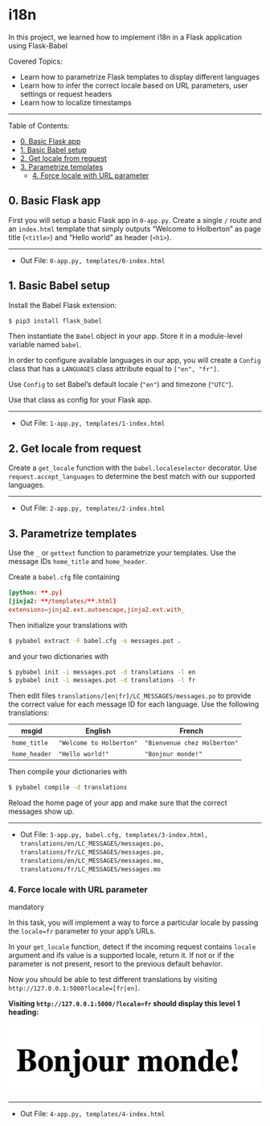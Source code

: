 # i18n

In this project, we learned how to implement i18n in a Flask application using Flask-Babel

Covered Topics:
- Learn how to parametrize Flask templates to display different languages
- Learn how to infer the correct locale based on URL parameters, user settings or request headers
- Learn how to localize timestamps

---
Table of Contents:
- [0. Basic Flask app](#0-basic-flask-app)
- [1. Basic Babel setup](#1-basic-babel-setup)
- [2. Get locale from request](#2-get-locale-from-request)
- [3. Parametrize templates](#3-parametrize-templates)
  - [4. Force locale with URL parameter](#4-force-locale-with-url-parameter)

## 0. Basic Flask app
First you will setup a basic Flask app in `0-app.py`. Create a single `/` route and an `index.html` template that simply outputs “Welcome to Holberton” as page title (`<title>`) and “Hello world” as header (`<h1>`).

---
- Out File: `0-app.py, templates/0-index.html`

## 1. Basic Babel setup
Install the Babel Flask extension:

```sh
$ pip3 install flask_babel
```

Then instantiate the `Babel` object in your app. Store it in a module-level variable named `babel`.

In order to configure available languages in our app, you will create a `Config` class that has a `LANGUAGES` class attribute equal to `["en", "fr"]`.

Use `Config` to set Babel’s default locale (`"en"`) and timezone (`"UTC"`).

Use that class as config for your Flask app.

---
- Out File: `1-app.py, templates/1-index.html`

## 2. Get locale from request
Create a `get_locale` function with the `babel.localeselector` decorator. Use `request.accept_languages` to determine the best match with our supported languages.

---
- Out File: `2-app.py, templates/2-index.html`

## 3. Parametrize templates
Use the `_` or `gettext` function to parametrize your templates. Use the message IDs `home_title` and `home_header`.

Create a `babel.cfg` file containing

```conf
[python: **.py]
[jinja2: **/templates/**.html]
extensions=jinja2.ext.autoescape,jinja2.ext.with_
```

Then initialize your translations with

```sh
$ pybabel extract -F babel.cfg -o messages.pot .
```

and your two dictionaries with

```sh
$ pybabel init -i messages.pot -d translations -l en
$ pybabel init -i messages.pot -d translations -l fr
```

Then edit files `translations/[en|fr]/LC_MESSAGES/messages.po` to provide the correct value for each message ID for each language. Use the following translations:

| msgid | English | French |
| --- | --- | --- |
| `home_title` | `"Welcome to Holberton"` | `"Bienvenue chez Holberton"` |
| `home_header` | `"Hello world!"` | `"Bonjour monde!"` |

Then compile your dictionaries with

```sh
$ pybabel compile -d translations
```

Reload the home page of your app and make sure that the correct messages show up.

---
- Out File: `3-app.py, babel.cfg, templates/3-index.html, translations/en/LC_MESSAGES/messages.po, translations/fr/LC_MESSAGES/messages.po, translations/en/LC_MESSAGES/messages.mo, translations/fr/LC_MESSAGES/messages.mo`

### 4\. Force locale with URL parameter

mandatory

In this task, you will implement a way to force a particular locale by passing the `locale=fr` parameter to your app’s URLs.

In your `get_locale` function, detect if the incoming request contains `locale` argument and ifs value is a supported locale, return it. If not or if the parameter is not present, resort to the previous default behavior.

Now you should be able to test different translations by visiting `http://127.0.0.1:5000?locale=[fr|en]`.

**Visiting `http://127.0.0.1:5000/?locale=fr` should display this level 1 heading:** 

![](previews/4.png)

---
- Out File: `4-app.py, templates/4-index.html`